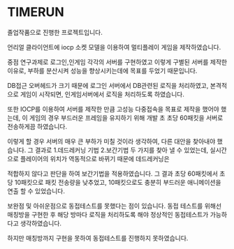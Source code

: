 # TIMERUN
 
졸업작품으로 진행한 프로젝트입니다.

언리얼 클라이언트에 iocp 소켓 모델을 이용하여 멀티플레이 게임을 제작하였습니다.

중점 연구과제로 로그인,인게임 각각의 서버를 구현하였고 이렇게 구별된 서버를 제작한 이유로, 부하를 분산시켜 성능을 향상시키는데에 목표를 두었기 때문입니다.

DB접근 오버헤드가 크기 때문에 로그인 서버에서 DB관련된 로직을 처리하였고, 본격적으로 게임이 시작되면, 인게임서버에서 로직을 처리하도록 하였습니다.

또한 IOCP를 이용하여 서버를 제작한 만큼 고성능 다중접속을 목표로 제작을 했어야 했는데, 이 게임의 경우 부드러운 프레임을 유지하기 위해 개발 초 초당 60패킷을 서버로 전송하게끔 하였습니다.

이렇게 할 경우 서버의 매우 큰 부하가 미칠 것이라 생각하여, 다른 대안을 찾아내야 했습니다. 그 결과로 1.데드레커닝 기법 2.보간기법 두 가지를 찾아 낼 수 있었는데, 실시간으로 플레이어의 위치가 역동적으로 바뀌기 때문에 데드레커닝은

적합하지 않다고 판단을 하여 보간기법을 적용하였습니다. 그 결과 초당 60패킷에서 초당 10패킷으로 패킷 전송량을 낮추었고, 10패킷으로도 충분히 부드러운 애니메이션을 연출 할 수 있었습니다.

보완점 및 아쉬운점으로 동접테스트를 못했다는 점이 있습니다. 동접 테스트를 위해선 매칭방을 구현한 후 해당 방마다 로직을 처리하도록 해야 정상적인 동접테스트가 가능하다고 생각하였습니다. 

하지만 매칭방까지 구현을 못하여 동접테스트를 진행하지 못하였습니다.
